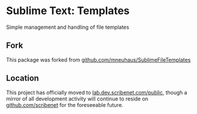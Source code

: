 # Sublime Text: Templates
Simple management and handling of file templates

## Fork
This package was forked from [github.com/mneuhaus/SublimeFileTemplates](https://github.com/mneuhaus/SublimeFileTemplates)

## Location
This project has officially moved to [lab.dev.scribenet.com/public](http://lab.dev.scribenet.com/public), though a mirror of all development activity will continue to reside on [github.com/scribenet](https://github.com/scribenet) for the foreseeable future.
